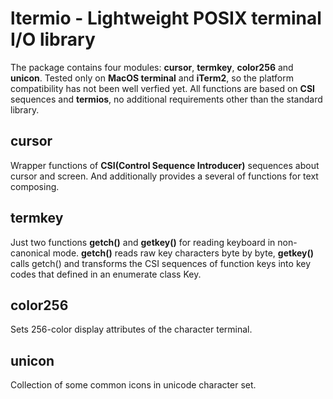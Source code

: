 # ltermio - Lightweight POSIX terminal I/O library

The package contains four modules: **cursor**, **termkey**, **color256** and **unicon**. Tested only on **MacOS terminal** and **iTerm2**, so the platform compatibility has not been well verfied yet.
All functions are based on **CSI** sequences and **termios**, no additional requirements other than the standard library.

## cursor
Wrapper functions of **CSI(Control Sequence Introducer)** sequences about cursor and screen. And additionally provides a several of functions for text composing.

## termkey
Just two functions **getch()** and **getkey()** for reading keyboard in non-canonical mode.  **getch()** reads raw key characters byte by byte, **getkey()** calls getch() and transforms the CSI sequences of function keys into key codes that defined in an enumerate class Key.

## color256
Sets 256-color display attributes of the character terminal.

## unicon
Collection of some common icons in unicode character set.
